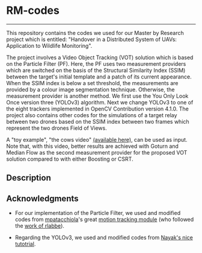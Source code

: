 # RM-codes
----------
This repository contains the codes we used for our Master by Research project which is entitled: "Handover in a Distributed System of UAVs: Application to Wildlife Monitoring".

The project involves a Video Object Tracking (VOT) solution which is based on the Particle Filter (PF). Here, the PF uses two measurement providers which are switched on the basis of the Structural Similarity Index (SSIM) between the target's initial template and a patch of its current appearance. When the SSIM index is below a set threshold, the measurements are provided by a colour image segmentation technique. Otherwise, the measurement provider is another method. We first use the You Only Look Once version three (YOLOv3) algorithm. Next we change YOLOv3 to one of the eight trackers implemented in OpenCV Contribution version 4.1.0. The project also contains other codes for the simulations of a target relay between two drones based on the SSIM index between two frames which represent the two drones Field of Views.

A "toy example", "the cows video" [(available here)](https://github.com/mpatacchiola/deepgaze/blob/master/examples/ex_particle_filter_object_tracking_video/cows.avi), can be used as input. Note that, with this video, better results are achieved with Goturn and Median Flow as the second measurement provider for the proposed VOT solution compared to with either Boosting or CSRT.


Description
-----------

Acknowledgments 
----------------
- For our implementation of the Particle Filter, we used and modified codes from [mpatacchiola](https://github.com/mpatacchiola)'s great [motion tracking module](https://github.com/mpatacchiola/deepgaze/blob/master/deepgaze/motion_tracking.py) (who followed the [work of rlabbe](https://github.com/rlabbe/Kalman-and-Bayesian-Filters-in-Python)).

- Regarding the YOLOv3, we used and modified codes from [Nayak's nice tutotrial](https://www.learnopencv.com/deep-learning-based-object-detection-using-yolov3-with-opencv-python-c/).
